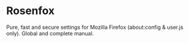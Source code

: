 # Rosenfox
Pure, fast and secure settings for Mozilla Firefox (about:config &amp; user.js only). Global and complete manual.
